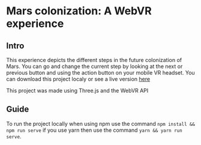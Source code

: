 # Mars colonization: A WebVR experience

## Intro

This experience depicts the different steps in the future colonization of Mars. You can go and change the current step by looking at the next or previous button and using the action button on your mobile VR headset. You can download this project localy or see a live version [here](https://gielvdh.github.io/Mars-colonization-A-WebVR-experience/)

This project was made using Three.js and the WebVR API

## Guide

To run the project locally when using npm use the command `npm install && npm run serve` if you use yarn then use the command `yarn && yarn run serve`. 